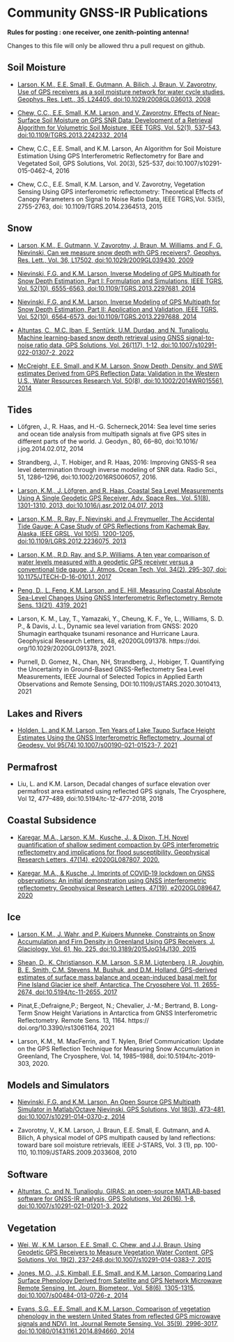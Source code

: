 # Community GNSS-IR Publications

**Rules for posting : one receiver, one zenith-pointing antenna!**

Changes to this file will only be allowed thru a pull request on github.

## Soil Moisture

- [Larson, K.M., E.E. Small, E. Gutmann, A. Bilich, J. Braun, V. Zavorotny, Use of GPS receivers as a soil moisture network for water cycle studies, Geophys. Res. Lett., 35, L24405, doi:10.1029/2008GL036013, 2008](https://www.kristinelarson.net/wp-content/uploads/2015/10/larson_soil_grl2008.pdf)

- [Chew, C.C., E.E. Small, K.M. Larson, and V. Zavorotny, Effects of Near-Surface Soil Moisture on GPS SNR Data: Development of a Retrieval Algorithm for Volumetric Soil Moisture, IEEE TGRS, Vol. 52(1), 537-543, doi:10.1109/TGRS.2013.2242332, 2014](https://www.kristinelarson.net/wp-content/uploads/2015/10/Chew_etal_Proof.pdf)

- Chew, C.C., E.E. Small, and K.M. Larson, An Algorithm for Soil Moisture Estimation Using 
GPS Interferometric Reflectometry for Bare and Vegetated Soil, GPS Solutions, 
Vol. 20(3), 525-537, doi:10.1007/s10291-015-0462-4, 2016

- Chew, C.C., E.E. Small, K.M. Larson, and V. Zavorotny, Vegetation Sensing Using 
GPS interferometric reflectometry: Theoretical Effects of  Canopy Parameters on Signal to 
Noise Ratio Data, IEEE TGRS,Vol. 53(5), 2755-2763, doi: 10.1109/TGRS.2014.2364513, 2015

## Snow

- [Larson, K.M., E. Gutmann, V. Zavorotny, J. Braun, M. Williams, and F. G. Nievinski, Can we measure snow depth with GPS receivers?, Geophys. Res. Lett., Vol. 36, L17502, doi:10.1029/2009GL039430, 2009](https://www.kristinelarson.net/wp-content/uploads/2015/10/larsonetal_snow_2009.pdf)

- [Nievinski, F.G. and K.M. Larson, Inverse Modeling of GPS Multipath for Snow Depth Estimation, Part I: Formulation and Simulations, IEEE TGRS, Vol. 52(10), 6555-6563, doi:10.1109/TGRS.2013.2297681, 2014](https://morefunwithgps.com/public_html/Inverse_Modeling_of_GPS_Multipath_for_Snow_Depth_EstimationPart_I_Formulation_and_Simulations.pdf)

- [Nievinski, F.G. and K.M. Larson, Inverse Modeling of GPS Multipath for Snow Depth Estimation, Part II: Application and Validation, IEEE TGRS, Vol. 52(10), 6564-6573, doi:10.1109/TGRS.2013.2297688, 2014](https://morefunwithgps.com/public_html/Inverse_Modeling_of_GPS_Multipath_for_Snow_Depth_EstimationPart_II_Application_and_Validation.pdf)
- [Altuntas, C., M.C. Iban, E. Şentürk, U.M. Durdag, and N. Tunalioglu, Machine learning-based snow depth retrieval using GNSS signal-to-noise ratio data, GPS Solutions, Vol. 26(117), 1-12, doi:10.1007/s10291-022-01307-2, 2022](https://link.springer.com/article/10.1007/s10291-022-01307-2)

- [McCreight, E.E. Small, and K.M. Larson, Snow Depth, Density, and SWE estimates Derived from GPS Reflection Data: Validation in the Western U.S., Water Resources Research,Vol. 50(8), doi:10.1002/2014WR015561, 2014](https://www.kristinelarson.net/wp-content/uploads/2015/10/McCreightSmallLarson.pdf)

## Tides 

- L&ouml;fgren, J., R. Haas, and H.-G. Scherneck,2014: Sea level time series and ocean tide 
analysis from multipath signals at five GPS sites in different parts of the world. 
J. Geodyn., 80, 66–80, doi:10.1016/ j.jog.2014.02.012, 2014

- Strandberg, J., T. Hobiger, and R. Haas, 2016: Improving GNSS-R sea level 
determination through inverse modeling of SNR data. Radio Sci., 51, 1286–1296, doi:10.1002/2016RS006057, 2016.

- [Larson, K.M., J. L&ouml;fgren, and R. Haas, Coastal Sea Level Measurements Using A Single Geodetic GPS Receiver, Adv. Space Res., Vol. 51(8), 1301-1310, 2013, doi:10.1016/j.asr.2012.04.017, 2013](https://www.kristinelarson.net/wp-content/uploads/2015/10/Larson_TideGauge.pdf)

- [Larson, K.M., R. Ray, F. Nievinski, and J. Freymueller, The Accidental Tide Gauge: A Case Study of GPS Reflections from Kachemak Bay, Alaska, IEEE GRSL, Vol 10(5), 1200-1205, doi:10.1109/LGRS.2012.2236075, 2013](https://www.kristinelarson.net/wp-content/uploads/2015/10/LarsonIEEE_2013.pdf)

- [Larson, K.M., R.D. Ray, and  S.P. Williams, A ten year comparison of water levels measured with a geodetic GPS receiver versus a conventional tide gauge, J. Atmos. Ocean Tech, Vol. 34(2), 295-307, doi: 10.1175/JTECH-D-16-0101.1, 2017](https://www.kristinelarson.net/wp-content/uploads/2015/12/LarsonRayWilliams-2017-FridayHarbor.pdf)

- [Peng, D., L. Feng,  K.M. Larson, and E. Hill, Measuring Coastal Absolute Sea-Level Changes Using GNSS Interferometric Reflectometry, Remote Sens. 13(21), 4319, 2021](https://www.mdpi.com/2072-4292/13/21/4319)

- Larson, K. M., Lay, T., Yamazaki, Y., Cheung, K. F., Ye, L., Williams, S. D. P., & Davis, J. L., Dynamic sea 
level variation from GNSS: 2020 Shumagin earthquake tsunami resonance and Hurricane Laura. Geophysical 
Research Letters, 48, e2020GL091378. https://doi. org/10.1029/2020GL091378, 2021.

- Purnell, D. Gomez, N., Chan, NH, Strandberg, J., Hobiger, T. Quantifying the Uncertainty in Ground-Based GNSS-Reflectometry 
Sea Level Measurements, IEEE Journal of Selected Topics in Applied Earth Observations and Remote Sensing, DOI:10.1109/JSTARS.2020.3010413, 2021

## Lakes and Rivers

- [Holden, L. and K.M. Larson, Ten Years of Lake Taupo Surface Height Estimates Using the GNSS Interferometric Reflectometry, Journal of Geodesy. Vol 95(74),10.1007/s00190-021-01523-7, 2021](https://www.kristinelarson.net/wp-content/uploads/2021/05/Holden-May2021.pdf)

## Permafrost

- Liu, L. and K.M. Larson, Decadal changes of surface elevation over permafrost area estimated using 
reflected GPS signals, The Cryosphere, Vol 12, 477–489, doi:10.5194/tc-12-477-2018, 2018

## Coastal Subsidence 

- [Karegar, M.A., Larson, K.M., Kusche, J., & Dixon, T.H. Novel quantification of shallow sediment compaction by GPS interferometric reflectometry and implications for flood susceptibility. Geophysical Research Letters, 47(14), e2020GL087807, 2020.](https://agupubs.onlinelibrary.wiley.com/doi/full/10.1029/2020GL087807)

 - [Karegar, M.A., & Kusche, J. Imprints of COVID‐19 lockdown on GNSS observations: An initial demonstration using GNSS interferometric reflectometry. Geophysical Research Letters, 47(19), e2020GL089647. 2020](https://agupubs.onlinelibrary.wiley.com/doi/epdf/10.1029/2020GL089647) 

## Ice

- [Larson, K.M., J. Wahr, and P. Kuipers Munneke, Constraints on Snow Accumulation and Firn Density in Greenland Using GPS Receivers, J. Glaciology, Vol. 61, No. 225, doi:10.3189/2015JoG14J130, 2015](https://www.kristinelarson.net/wp-content/uploads/2015/10/LarsonWahrKuipers_2015.pdf)

- [Shean, D., K. Christianson, K.M. Larson, S.R.M. Ligtenberg, I.R. Joughin, B. E. Smith, C.M. Stevens, M. Bushuk, and D.M. Holland, GPS-derived estimates of surface mass balance and ocean-induced basal melt for Pine Island Glacier ice shelf, Antarctica, The Cryosphere Vol. 11, 2655-2674, doi:10.5194/tc-11-2655, 2017](https://tc.copernicus.org/articles/11/2655/2017/tc-11-2655-2017.pdf)

- Pinat,E.;Defraigne,P.; Bergeot, N.; Chevalier, J.-M.; Bertrand, B. Long-Term 
Snow Height Variations in Antarctica from GNSS Interferometric Reflectometry. 
Remote Sens. 13, 1164. https:// doi.org/10.3390/rs13061164, 2021

- Larson, K.M., M. MacFerrin, and T. Nylen, Brief Communication: Update on the GPS 
Reflection Technique for Measuring Snow Accumulation in Greenland, The Cryosphere, Vol. 14, 
1985–1988, doi:10.5194/tc-2019-303, 2020.

## Models and Simulators

- [Nievinski, F.G. and K.M. Larson, An Open Source GPS Multipath Simulator in Matlab/Octave Nievinski, GPS Solutions, Vol 18(3), 473-481, doi:10.1007/s10291-014-0370-z, 2014](https://www.kristinelarson.net/wp-content/uploads/2015/10/Nievinski_Simulator.pdf)

- Zavorotny, V., K.M. Larson, J. Braun, E.E. Small, E. Gutmann, and A. 
Bilich, A physical model of GPS multipath caused by land reflections: toward bare soil moisture 
retrievals, IEEE J-STARS, Vol. 3 (1), pp. 100-110, 10.1109/JSTARS.2009.2033608, 2010

## Software

- [Altuntas, C. and N. Tunalioglu, GIRAS: an open-source MATLAB-based software for GNSS-IR analysis, GPS Solutions, Vol 26(16), 1-8, doi:10.1007/s10291-021-01201-3, 2022](https://link.springer.com/article/10.1007/s10291-021-01201-3)


## Vegetation

- [Wei, W., K.M. Larson, E.E. Small, C. Chew, and J.J. Braun, Using Geodetic GPS Receivers to Measure Vegetation Water Content, GPS Solutions, Vol. 19(2), 237-248,doi:10.1007/s10291-014-0383-7, 2015](https://www.kristinelarson.net/wp-content/uploads/2015/10/VegSensing_SNR.pdf)

- [Jones, M.O., J.S. Kimball, E.E. Small, and K.M. Larson, Comparing Land Surface Phenology Derived from Satellite and GPS Network Microwave Remote Sensing, Int. Journ. Biometeor., Vol. 58(6), 1305-1315, doi:10.1007/s00484-013-0726-z, 2014](https://www.kristinelarson.net/wp-content/uploads/2015/10/JonesMJ_etal_2013.pdf)

- [Evans, S.G., E.E. Small, and K.M. Larson, Comparison of vegetation phenology in the western United States from reflected GPS microwave signals and NDVI, Int. Journal Remote Sensing, Vol. 35(9), 2996-3017, doi:10.1080/01431161.2014.894660, 2014](https://www.kristinelarson.net/wp-content/uploads/2015/10/Evans_NMRI.pdf)
